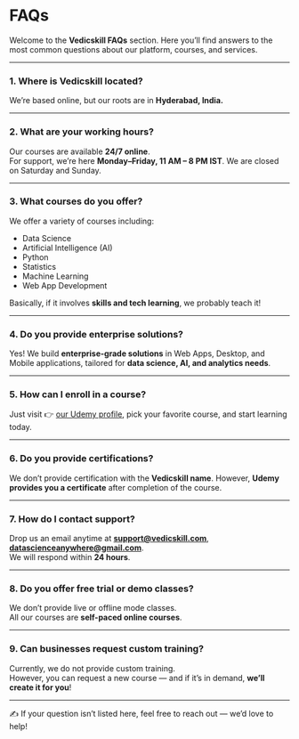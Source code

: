 # FAQs

Welcome to the **Vedicskill FAQs** section. Here you’ll find answers to the most common questions about our platform, courses, and services.  

---

### 1. Where is Vedicskill located?  
We’re based online, but our roots are in **Hyderabad, India.**  

---

### 2. What are your working hours?  
Our courses are available **24/7 online**.  
For support, we’re here **Monday–Friday, 11 AM – 8 PM IST**.  We are closed on Saturday and Sunday.

---

### 3. What courses do you offer?  
We offer a variety of courses including:  
- Data Science  
- Artificial Intelligence (AI)  
- Python  
- Statistics  
- Machine Learning  
- Web App Development  

Basically, if it involves **skills and tech learning**, we probably teach it!  

---

### 4. Do you provide enterprise solutions?  
Yes! We build **enterprise-grade solutions** in Web Apps, Desktop, and Mobile applications, tailored for **data science, AI, and analytics needs**.  

---

### 5. How can I enroll in a course?  
Just visit 👉 [our Udemy profile](https://www.udemy.com/user/freeai-space), pick your favorite course, and start learning today.  

---

### 6. Do you provide certifications?  
We don’t provide certification with the **Vedicskill name**. However, **Udemy provides you a certificate** after completion of the course.  

---

### 7. How do I contact support?  
Drop us an email anytime at **support@vedicskill.com**, **datascienceanywhere@gmail.com**.  
We will respond within **24 hours**.  

---

### 8. Do you offer free trial or demo classes?  
We don’t provide live or offline mode classes.  
All our courses are **self-paced online courses**.  

---

### 9. Can businesses request custom training?  
Currently, we do not provide custom training.  
However, you can request a new course — and if it’s in demand, **we’ll create it for you**!  

---

✍️ If your question isn’t listed here, feel free to reach out — we’d love to help!  
